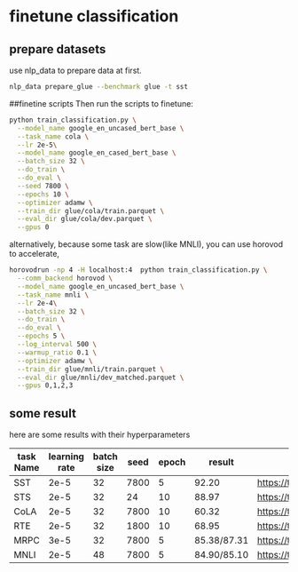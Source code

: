 # finetune classification
## prepare datasets
use nlp_data to prepare data at first.
```bash
nlp_data prepare_glue --benchmark glue -t sst
```
##finetine scripts
Then run the scripts to finetune:
```bash
python train_classification.py \
  --model_name google_en_uncased_bert_base \
  --task_name cola \
  --lr 2e-5\
  --model_name google_en_cased_bert_base \
  --batch_size 32 \
  --do_train \
  --do_eval \
  --seed 7800 \
  --epochs 10 \
  --optimizer adamw \
  --train_dir glue/cola/train.parquet \
  --eval_dir glue/cola/dev.parquet \
  --gpus 0
```
alternatively, because some task are slow(like MNLI), you can use horovod to accelerate,
```bash
horovodrun -np 4 -H localhost:4  python train_classification.py \
  --comm_backend horovod \
  --model_name google_en_uncased_bert_base \
  --task_name mnli \
  --lr 2e-4\
  --batch_size 32 \
  --do_train \
  --do_eval \
  --epochs 5 \
  --log_interval 500 \
  --warmup_ratio 0.1 \
  --optimizer adamw \
  --train_dir glue/mnli/train.parquet \
  --eval_dir glue/mnli/dev_matched.parquet \
  --gpus 0,1,2,3
```

## some result
here are some results with their hyperparameters

| task Name    | learning rate  | batch size | seed | epoch | result | tensorboard dev |
|-----------|---------------|--------------|---------|-------|------|-----|
|    SST    |    2e-5       | 32    | 7800 |  5 |  92.20 | https://tensorboard.dev/experiment/eKVI0DC6SEWBbHzS8ZphNg/|
|    STS    |    2e-5       | 32    | 24 |  10 |  88.97 |  https://tensorboard.dev/experiment/kPOnlNeiQ4W5EmFlkqjC6A/|
|    CoLA    |    2e-5       | 32    | 7800 |  10 |  60.32 |  https://tensorboard.dev/experiment/33euRGh9SrW3p15JWgILnw/ |
|    RTE    |    2e-5       | 32    | 1800 |  10 |  68.95 |  https://tensorboard.dev/experiment/XjTxr5anRrC1LMukLJJQ3g/|
|    MRPC    |    3e-5       | 32    | 7800 |  5 |  85.38/87.31 |  https://tensorboard.dev/experiment/jEJFq2XXQ8SvCxt6eKIjwg/ |
|    MNLI    |    2e-5       | 48    | 7800 |  5 |  84.90/85.10 |  https://tensorboard.dev/experiment/CZQlOBedRQeTZwn5o5fbKQ/ |